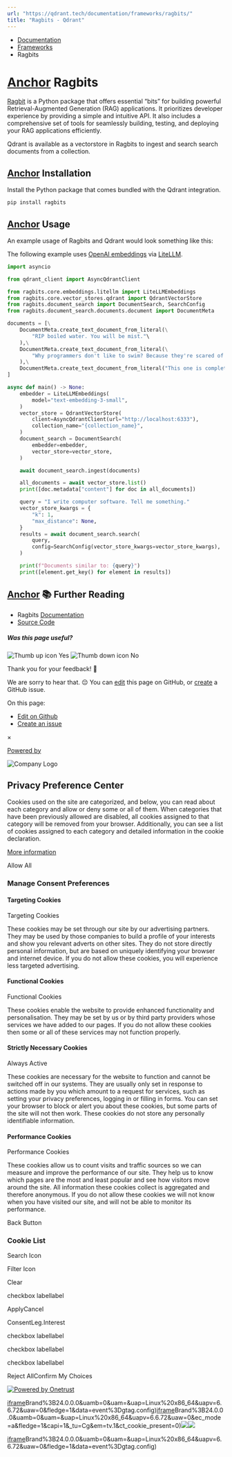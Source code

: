 ```yaml
---
url: "https://qdrant.tech/documentation/frameworks/ragbits/"
title: "Ragbits - Qdrant"
---
```


- [Documentation](https://qdrant.tech/documentation/)
- [Frameworks](https://qdrant.tech/documentation/frameworks/)
- Ragbits

# [Anchor](https://qdrant.tech/documentation/frameworks/ragbits/\#ragbits) Ragbits

[Ragbit](https://ragbits.deepsense.ai/) is a Python package that offers essential “bits” for building powerful Retrieval-Augmented Generation (RAG) applications. It prioritizes developer experience by providing a simple and intuitive API. It also includes a comprehensive set of tools for seamlessly building, testing, and deploying your RAG applications efficiently.

Qdrant is available as a vectorstore in Ragbits to ingest and search search documents from a collection.

## [Anchor](https://qdrant.tech/documentation/frameworks/ragbits/\#installation) Installation

Install the Python package that comes bundled with the Qdrant integration.

```bash
pip install ragbits

```

## [Anchor](https://qdrant.tech/documentation/frameworks/ragbits/\#usage) Usage

An example usage of Ragbits and Qdrant would look something like this:

The following example uses [OpenAI embeddings](https://platform.openai.com/docs/guides/embeddings) via [LiteLLM](https://www.litellm.ai/).

```python
import asyncio

from qdrant_client import AsyncQdrantClient

from ragbits.core.embeddings.litellm import LiteLLMEmbeddings
from ragbits.core.vector_stores.qdrant import QdrantVectorStore
from ragbits.document_search import DocumentSearch, SearchConfig
from ragbits.document_search.documents.document import DocumentMeta

documents = [\
    DocumentMeta.create_text_document_from_literal(\
        "RIP boiled water. You will be mist."\
    ),\
    DocumentMeta.create_text_document_from_literal(\
        "Why programmers don't like to swim? Because they're scared of the floating points."\
    ),\
    DocumentMeta.create_text_document_from_literal("This one is completely unrelated."),\
]

async def main() -> None:
    embedder = LiteLLMEmbeddings(
        model="text-embedding-3-small",
    )
    vector_store = QdrantVectorStore(
        client=AsyncQdrantClient(url="http://localhost:6333"),
        collection_name="{collection_name}",
    )
    document_search = DocumentSearch(
        embedder=embedder,
        vector_store=vector_store,
    )

    await document_search.ingest(documents)

    all_documents = await vector_store.list()
    print([doc.metadata["content"] for doc in all_documents])

    query = "I write computer software. Tell me something."
    vector_store_kwargs = {
        "k": 1,
        "max_distance": None,
    }
    results = await document_search.search(
        query,
        config=SearchConfig(vector_store_kwargs=vector_store_kwargs),
    )

    print(f"Documents similar to: {query}")
    print([element.get_key() for element in results])

```

## [Anchor](https://qdrant.tech/documentation/frameworks/ragbits/\#-further-reading) 📚 Further Reading

- Ragbits [Documentation](http://ragbits.deepsense.ai/)
- [Source Code](https://github.com/deepsense-ai/ragbits)

##### Was this page useful?

![Thumb up icon](https://qdrant.tech/icons/outline/thumb-up.svg)
Yes
![Thumb down icon](https://qdrant.tech/icons/outline/thumb-down.svg)
No

Thank you for your feedback! 🙏

We are sorry to hear that. 😔 You can [edit](https://qdrant.tech/github.com/qdrant/landing_page/tree/master/qdrant-landing/content/documentation/frameworks/ragbits.md) this page on GitHub, or [create](https://github.com/qdrant/landing_page/issues/new/choose) a GitHub issue.

On this page:

- [Edit on Github](https://github.com/qdrant/landing_page/tree/master/qdrant-landing/content/documentation/frameworks/ragbits.md)
- [Create an issue](https://github.com/qdrant/landing_page/issues/new/choose)

×

[Powered by](https://qdrant.tech/)

![Company Logo](https://cdn.cookielaw.org/logos/static/ot_company_logo.png)

## Privacy Preference Center

Cookies used on the site are categorized, and below, you can read about each category and allow or deny some or all of them. When categories that have been previously allowed are disabled, all cookies assigned to that category will be removed from your browser.
Additionally, you can see a list of cookies assigned to each category and detailed information in the cookie declaration.


[More information](https://qdrant.tech/legal/privacy-policy/#cookies-and-web-beacons)

Allow All

### Manage Consent Preferences

#### Targeting Cookies

Targeting Cookies

These cookies may be set through our site by our advertising partners. They may be used by those companies to build a profile of your interests and show you relevant adverts on other sites. They do not store directly personal information, but are based on uniquely identifying your browser and internet device. If you do not allow these cookies, you will experience less targeted advertising.

#### Functional Cookies

Functional Cookies

These cookies enable the website to provide enhanced functionality and personalisation. They may be set by us or by third party providers whose services we have added to our pages. If you do not allow these cookies then some or all of these services may not function properly.

#### Strictly Necessary Cookies

Always Active

These cookies are necessary for the website to function and cannot be switched off in our systems. They are usually only set in response to actions made by you which amount to a request for services, such as setting your privacy preferences, logging in or filling in forms. You can set your browser to block or alert you about these cookies, but some parts of the site will not then work. These cookies do not store any personally identifiable information.

#### Performance Cookies

Performance Cookies

These cookies allow us to count visits and traffic sources so we can measure and improve the performance of our site. They help us to know which pages are the most and least popular and see how visitors move around the site. All information these cookies collect is aggregated and therefore anonymous. If you do not allow these cookies we will not know when you have visited our site, and will not be able to monitor its performance.

Back Button

### Cookie List

Search Icon

Filter Icon

Clear

checkbox labellabel

ApplyCancel

ConsentLeg.Interest

checkbox labellabel

checkbox labellabel

checkbox labellabel

Reject AllConfirm My Choices

[![Powered by Onetrust](https://cdn.cookielaw.org/logos/static/powered_by_logo.svg)](https://www.onetrust.com/products/cookie-consent/)

[iframe](https://td.doubleclick.net/td/rul/10862264272?random=1748573981221&cv=11&fst=1748573981221&fmt=3&bg=ffffff&guid=ON&async=1&gtm=45be55s2v9117590405z8898302740za200zb898302740&gcd=13l3l3l3l1l1&dma=0&tag_exp=101509157~103116026~103130498~103130500~103200004~103233427~103252644~103252646~103351866~103351868~104481633~104481635~104559073~104559075&ptag_exp=101509157~102015666~103116026~103130498~103130500~103200004~103233427~103252644~103252646~103351866~103351868~104481633~104481635~104559073~104559075&u_w=1280&u_h=1024&url=https%3A%2F%2Fqdrant.tech%2Fdocumentation%2Fframeworks%2Fragbits%2F&hn=www.googleadservices.com&frm=0&tiba=Ragbits%20-%20Qdrant&npa=0&pscdl=noapi&auid=6965793.1748573981&uaa=x86&uab=64&uafvl=Google%2520Chrome%3B137.0.7151.55%7CChromium%3B137.0.7151.55%7CNot%252FA)Brand%3B24.0.0.0&uamb=0&uam=&uap=Linux%20x86_64&uapv=6.6.72&uaw=0&fledge=1&data=event%3Dgtag.config)[iframe](https://td.doubleclick.net/td/rul/10862264272?random=1748573981181&cv=11&fst=1748573981181&fmt=3&bg=ffffff&guid=ON&async=1&gcl_ctr=1&gtm=45be55s2v9117590405z8898302740za200zb898302740&gcd=13l3l3l3l1l1&dma=0&tag_exp=101509157~103116026~103130498~103130500~103200004~103233427~103252644~103252646~103351866~103351868~104481633~104481635~104559073~104559075~103308614&ptag_exp=101509157~102015666~103116026~103130498~103130500~103200004~103233427~103252644~103252646~103351866~103351868~104481633~104481635~104559073~104559075&u_w=1280&u_h=1024&url=https%3A%2F%2Fqdrant.tech%2Fdocumentation%2Fframeworks%2Fragbits%2F&label=_FJrCMev-7EDEND_w7so&hn=www.googleadservices.com&frm=0&tiba=Ragbits%20-%20Qdrant&value=0&bttype=purchase&npa=0&pscdl=noapi&auid=6965793.1748573981&uaa=x86&uab=64&uafvl=Google%2520Chrome%3B137.0.7151.55%7CChromium%3B137.0.7151.55%7CNot%252FA)Brand%3B24.0.0.0&uamb=0&uam=&uap=Linux%20x86_64&uapv=6.6.72&uaw=0&ec_mode=a&fledge=1&capi=1&_tu=Cg&em=tv.1&ct_cookie_present=0)![](https://t.co/1/i/adsct?bci=4&dv=America%2FAdak%26en-US%2Cen%26Google%20Inc.%26Linux%20x86_64%26255%261280%261024%264%2624%261280%261024%260%26na&eci=3&event=%7B%7D&event_id=71f44e15-8d21-41d4-b73b-41bd05822696&integration=advertiser&p_id=Twitter&p_user_id=0&pl_id=ac428712-0ef6-419c-91f8-d22192ccd836&tw_document_href=https%3A%2F%2Fqdrant.tech%2Fdocumentation%2Fframeworks%2Fragbits%2F&tw_iframe_status=0&txn_id=o81g6&type=javascript&version=2.3.33)![](https://analytics.twitter.com/1/i/adsct?bci=4&dv=America%2FAdak%26en-US%2Cen%26Google%20Inc.%26Linux%20x86_64%26255%261280%261024%264%2624%261280%261024%260%26na&eci=3&event=%7B%7D&event_id=71f44e15-8d21-41d4-b73b-41bd05822696&integration=advertiser&p_id=Twitter&p_user_id=0&pl_id=ac428712-0ef6-419c-91f8-d22192ccd836&tw_document_href=https%3A%2F%2Fqdrant.tech%2Fdocumentation%2Fframeworks%2Fragbits%2F&tw_iframe_status=0&txn_id=o81g6&type=javascript&version=2.3.33)

[iframe](https://td.doubleclick.net/td/rul/10862264272?random=1748573982267&cv=11&fst=1748573982267&fmt=3&bg=ffffff&guid=ON&async=1&gtm=45be55s2v9117590405za200zb898302740&gcd=13l3l3l3l1l1&dma=0&tag_exp=101509157~103116026~103130498~103130500~103200004~103233427~103252644~103252646~103351866~103351868~104481633~104481635~104559073~104559075&ptag_exp=101509157~102015666~103116026~103130498~103130500~103200004~103233427~103252644~103252646~103351866~103351868~104481633~104481635~104559073~104559075&u_w=1280&u_h=1024&url=https%3A%2F%2Fqdrant.tech%2Fdocumentation%2Fframeworks%2Fragbits%2F&hn=www.googleadservices.com&frm=0&tiba=Ragbits%20-%20Qdrant&did=dZTQ1Zm&gdid=dZTQ1Zm&npa=0&pscdl=noapi&auid=6965793.1748573981&uaa=x86&uab=64&uafvl=Google%2520Chrome%3B137.0.7151.55%7CChromium%3B137.0.7151.55%7CNot%252FA)Brand%3B24.0.0.0&uamb=0&uam=&uap=Linux%20x86_64&uapv=6.6.72&uaw=0&fledge=1&data=event%3Dgtag.config)